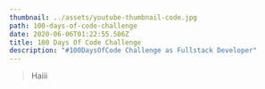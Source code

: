 ```yaml
---
thumbnail: ../assets/youtube-thumbnail-code.jpg
path: 100-days-of-code-challenge
date: 2020-06-06T01:22:55.506Z
title: 100 Days Of Code Challenge
description: "#100DaysOfCode Challenge as Fullstack Developer"
---
```

> Haiii